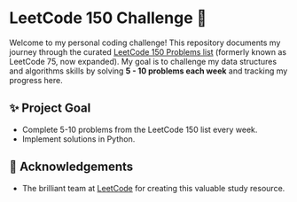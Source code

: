 # LeetCode 150 Challenge 🚀

Welcome to my personal coding challenge! This repository documents my journey through the curated [LeetCode 150 Problems list](https://leetcode.com/studyplan/top-interview-150/) (formerly known as LeetCode 75, now expanded). My goal is to challenge my data structures and algorithms skills by solving **5 - 10 problems each week** and tracking my progress here.


## ✨ Project Goal

* Complete 5-10 problems from the LeetCode 150 list every week.
* Implement solutions in Python.


## 🙏 Acknowledgements

* The brilliant team at [LeetCode](https://leetcode.com/) for creating this valuable study resource.
